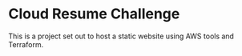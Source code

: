 # Cloud Resume Challenge

This is a project set out to host a static website using AWS tools and Terraform.